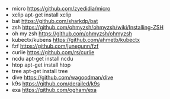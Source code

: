 - micro					https://github.com/zyedidia/micro
- xclip					apt-get install xclip
- bat					https://github.com/sharkdp/bat
- zsh					https://github.com/ohmyzsh/ohmyzsh/wiki/Installing-ZSH
- oh my zsh 			https://github.com/ohmyzsh/ohmyzsh
- kubectx/kubens		https://github.com/ahmetb/kubectx
- fzf					https://github.com/junegunn/fzf
- curlie				https://github.com/rs/curlie
- ncdu                	apt-get install ncdu
- htop               	apt-get install htop
- tree                	apt-get install tree
- dive					https://github.com/wagoodman/dive
- k9s					https://github.com/derailed/k9s
- exa					https://github.com/ogham/exa
